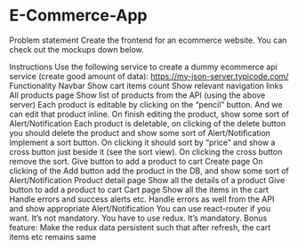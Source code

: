 # E-Commerce-App

Problem statement
Create the frontend for an ecommerce website. You can check out the mockups down below.

Instructions
Use the following service to create a dummy ecommerce api service (create good amount of data): https://my-json-server.typicode.com/
Functionality
Navbar
Show cart items count
Show relevant navigation links
All products page
Show list of products from the API (using the above server)
Each product is editable by clicking on the “pencil” button. And we can edit that product inline. On finish editing the product, show some sort of Alert/Notification
Each product is deletable, on clicking of the delete button you should delete the product and show some sort of Alert/Notification
Implement a sort button. On clicking it should sort by “price” and show a cross button just beside it (see the sort view). On clicking the cross button remove the sort.
Give button to add a product to cart
Create page
On clicking of the Add button add the product in the DB, and show some sort of Alert/Notification
Product detail page
Show all the details of a product
Give button to add a product to cart
Cart page
Show all the items in the cart
Handle errors and success alerts etc.
Handle errors as well from the API and show appropriate Alert/Notification
You can use react-router if you want. It’s not mandatory.
You have to use redux. It’s mandatory.
Bonus feature: Make the redux data persistent such that after refresh, the cart items etc remains same
